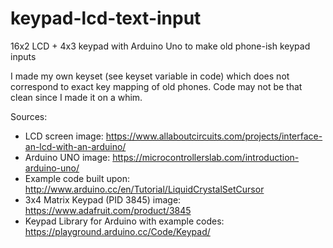 # keypad-lcd-text-input
16x2 LCD + 4x3 keypad with Arduino Uno to make old phone-ish keypad inputs

I made my own keyset (see keyset variable in code) which does not correspond to exact key mapping of old phones. Code may not be that clean since I made it on a whim.

Sources:
* LCD screen image: https://www.allaboutcircuits.com/projects/interface-an-lcd-with-an-arduino/
* Arduino UNO image: https://microcontrollerslab.com/introduction-arduino-uno/
* Example code built upon: http://www.arduino.cc/en/Tutorial/LiquidCrystalSetCursor
* 3x4 Matrix Keypad (PID 3845) image: https://www.adafruit.com/product/3845
* Keypad Library for Arduino with example codes: https://playground.arduino.cc/Code/Keypad/
